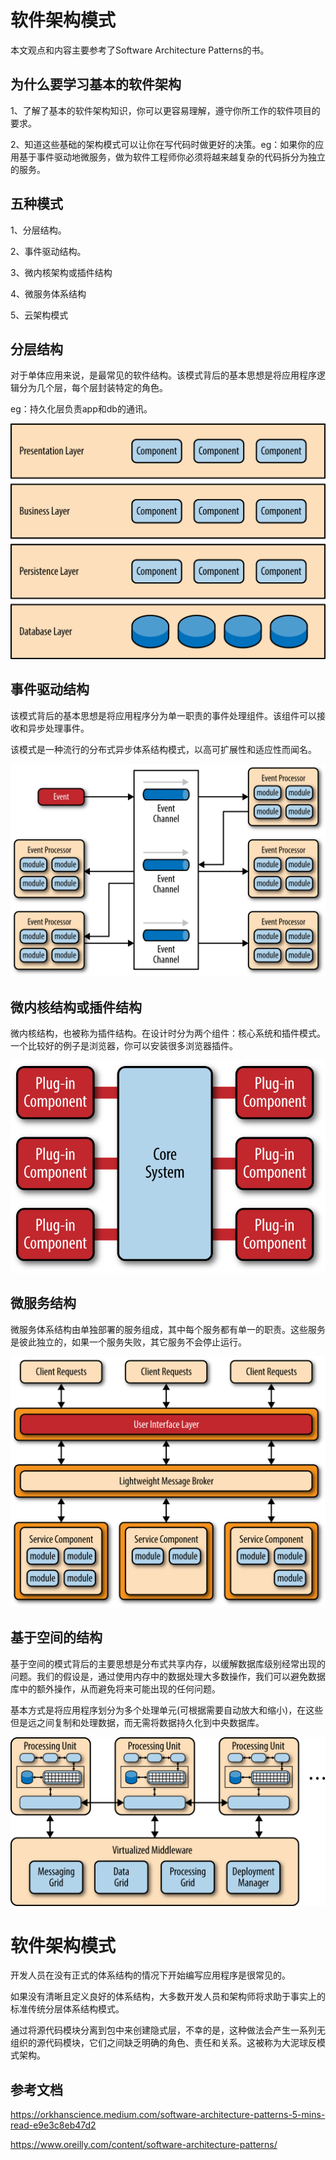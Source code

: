# 软件架构模式

本文观点和内容主要参考了Software Architecture Patterns的书。

## 为什么要学习基本的软件架构

1、了解了基本的软件架构知识，你可以更容易理解，遵守你所工作的软件项目的要求。

2、知道这些基础的架构模式可以让你在写代码时做更好的决策。eg：如果你的应用基于事件驱动地微服务，做为软件工程师你必须将越来越复杂的代码拆分为独立的服务。

## 五种模式

1、分层结构。

2、事件驱动结构。

3、微内核架构或插件结构

4、微服务体系结构

5、云架构模式

## 分层结构

对于单体应用来说，是最常见的软件结构。该模式背后的基本思想是将应用程序逻辑分为几个层，每个层封装特定的角色。

eg：持久化层负责app和db的通讯。

![分层结构图](/note/assets/imgs/layer-software-arch.png)

## 事件驱动结构

该模式背后的基本思想是将应用程序分为单一职责的事件处理组件。该组件可以接收和异步处理事件。

该模式是一种流行的分布式异步体系结构模式，以高可扩展性和适应性而闻名。

![事件驱动结构图](/note/assets/imgs/event-software-arch.png)

## 微内核结构或插件结构

微内核结构，也被称为插件结构。在设计时分为两个组件：核心系统和插件模式。一个比较好的例子是浏览器，你可以安装很多浏览器插件。

![插件结构图](/note/assets/imgs/plugin-software-arch.png)

## 微服务结构

微服务体系结构由单独部署的服务组成，其中每个服务都有单一的职责。这些服务是彼此独立的，如果一个服务失败，其它服务不会停止运行。

![微服务结构图](/note/assets/imgs/microservices-software-arch.png)

## 基于空间的结构

基于空间的模式背后的主要思想是分布式共享内存，以缓解数据库级别经常出现的问题。我们的假设是，通过使用内存中的数据处理大多数操作，我们可以避免数据库中的额外操作，从而避免将来可能出现的任何问题。

基本方式是将应用程序划分为多个处理单元(可根据需要自动放大和缩小)，在这些但是远之间复制和处理数据，而无需将数据持久化到中央数据库。

![基于空间的结构图](/note/assets/imgs/space-software-arch.png)

# 软件架构模式

开发人员在没有正式的体系结构的情况下开始编写应用程序是很常见的。

如果没有清晰且定义良好的体系结构，大多数开发人员和架构师将求助于事实上的标准传统分层体系结构模式。

通过将源代码模块分离到包中来创建隐式层，不幸的是，这种做法会产生一系列无组织的源代码模块，它们之间缺乏明确的角色、责任和关系。这被称为大泥球反模式架构。



## 参考文档

https://orkhanscience.medium.com/software-architecture-patterns-5-mins-read-e9e3c8eb47d2

https://www.oreilly.com/content/software-architecture-patterns/